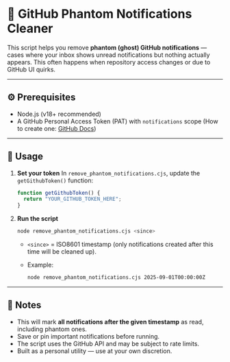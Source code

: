 # 🧹 GitHub Phantom Notifications Cleaner

This script helps you remove **phantom (ghost) GitHub notifications** — cases where your inbox shows unread notifications but nothing actually appears.
This often happens when repository access changes or due to GitHub UI quirks.

---

## ⚙️ Prerequisites

- Node.js (v18+ recommended)
- A GitHub Personal Access Token (PAT) with `notifications` scope
  (How to create one: [GitHub Docs](https://docs.github.com/en/authentication/keeping-your-account-and-data-secure/creating-a-personal-access-token))

---

## 🚀 Usage

1. **Set your token**
   In `remove_phantom_notifications.cjs`, update the `getGithubToken()` function:

   ```js
   function getGithubToken() {
     return "YOUR_GITHUB_TOKEN_HERE";
   }
   ```

2. **Run the script**

   ```bash
   node remove_phantom_notifications.cjs <since>
   ```

   - `<since>` = ISO8601 timestamp (only notifications created after this time will be cleaned up).
   - Example:

     ```bash
     node remove_phantom_notifications.cjs 2025-09-01T00:00:00Z
     ```

---

## 📌 Notes

- This will mark **all notifications after the given timestamp** as read, including phantom ones.
- Save or pin important notifications before running.
- The script uses the GitHub API and may be subject to rate limits.
- Built as a personal utility — use at your own discretion.
